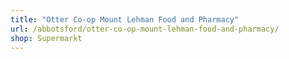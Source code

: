 ```yaml
---
title: "Otter Co-op Mount Lehman Food and Pharmacy"
url: /abbotsford/otter-co-op-mount-lehman-food-and-pharmacy/
shop: Supermarkt
---
```

